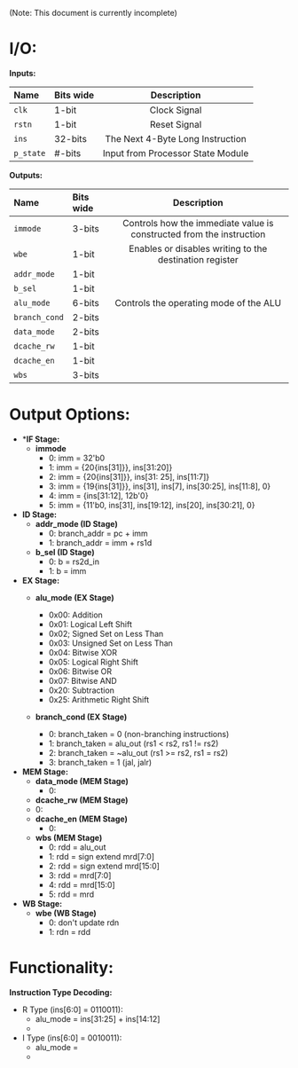 (Note: This document is currently incomplete)
# **I/O:**

**Inputs:**

|Name|Bits wide|Description|
|:---|:---|:---:|
|```clk```|1-bit|Clock Signal|
|```rstn```|1-bit|Reset Signal|
|```ins```|32-bits|The Next 4-Byte Long Instruction|
|```p_state```|#-bits|Input from Processor State Module|

**Outputs:**

|Name|Bits wide|Description|
|:---|:---|:---:|
|```immode```|3-bits|Controls how the immediate value is constructed from the instruction|
|```wbe```|1-bit|Enables or disables writing to the destination register|
|```addr_mode```|1-bit|
|```b_sel```|1-bit|
|```alu_mode```|6-bits|Controls the operating mode of the ALU|
|```branch_cond```|2-bits|
|```data_mode```|2-bits|
|```dcache_rw```|1-bit|
|```dcache_en```|1-bit|
|```wbs```|3-bits|

# **Output Options:**

- ***IF Stage:**
  - **immode**
    - 0: imm = 32'b0
    - 1: imm = {20{ins[31]}}, ins[31:20]}
    - 2: imm = {20{ins[31]}}, ins[31: 25], ins[11:7]}
    - 3: imm = {19{ins[31]}}, ins[31], ins[7], ins[30:25], ins[11:8], 0}
    - 4: imm = {ins[31:12], 12b'0}
    - 5: imm = {11'b0, ins[31], ins[19:12], ins[20], ins[30:21], 0}
- **ID Stage:**
  - **addr\_mode (ID Stage)**
    - 0: branch\_addr = pc + imm
    - 1: branch\_addr = imm + rs1d
  - **b\_sel (ID Stage)**
    - 0: b = rs2d\_in
    - 1: b = imm
- **EX Stage:**
  - **alu_mode (EX Stage)**
    - 0x00: Addition
    - 0x01: Logical Left Shift
    - 0x02; Signed Set on Less Than
    - 0x03: Unsigned Set on Less Than
    - 0x04: Bitwise XOR
    - 0x05: Logical Right Shift
    - 0x06: Bitwise OR
    - 0x07: Bitwise AND
    - 0x20: Subtraction
    - 0x25: Arithmetic Right Shift
   
  - **branch_cond (EX Stage)**
    - 0: branch\_taken = 0 (non-branching instructions)
    - 1: branch\_taken = alu\_out (rs1 \< rs2, rs1 != rs2)
    - 2: branch\_taken = ~alu\_out (rs1 \>= rs2, rs1 = rs2)
    - 3: branch\_taken = 1 (jal, jalr)
- **MEM Stage:**
  - **data_mode (MEM Stage)**
    - 0:
  - **dcache_rw (MEM Stage)**
   - 0:
  - **dcache\_en (MEM Stage)**
    - 0:
  - **wbs (MEM Stage)**
    - 0: rdd = alu\_out
    - 1: rdd = sign extend mrd[7:0]
    - 2: rdd = sign extend mrd[15:0]
    - 3: rdd = mrd[7:0]
    - 4: rdd = mrd[15:0]
    - 5: rdd = mrd
- **WB Stage:**
  - **wbe (WB Stage)**
    - 0: don't update rdn
    - 1: rdn = rdd

# **Functionality:**

**Instruction Type Decoding:**

- R Type (ins[6:0] = 0110011):
  - alu_mode = ins[31:25] + ins[14:12]
  -
- I Type (ins[6:0] = 0010011):
  - alu_mode =
  - 

